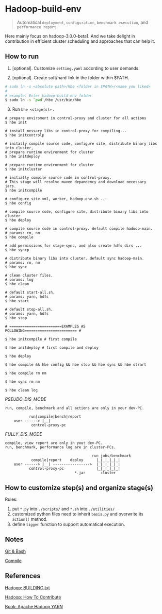 # Hadoop-build-env
> Automatical `deployment`, `configuration`, `benchmark execution`, and `performance report`

Here mainly focus on hadoop-3.0.0-beta1.
And we take delight in contribution in efficient cluster scheduling and approaches that can help it.

## How to run
1. [optional]. Customize `setting.yaml` according to user demands.

2. [optional]. Create soft/hard link in the folder within $PATH.
```bash
# sudo ln -s <absolute path>/hbe <folder in $PATH>/<name you liked>
#
# example. Enter hadoop-build-env folder 
$ sudo ln -s `pwd`/hbe /usr/bin/hbe
```

3. Run `bhe <stage(s)>`  . 
```shell
# prepare enviroment in control-proxy and cluster for all actions 
$ hbe init 

# install nessary libs in control-proxy for compiling...
$ hbe initcontrolp 

# initally compile source code, configure site, distribute binary libs into cluster, 
# prepare runtime environment for cluster
$ hbe initdeploy 

# prepare runtime environment for cluster 
$ hbe initcluster 

# initially compile source code in control-proxy.
# This stage will resolve maven depandency and download necessary jars.
$ hbe initcompile  
		  
# configure site.xml, worker, hadoop-env.sh ...
$ hbe config 

# compile source code, configure site, distribute binary libs into cluster
$ hbe deploy 

# compile source code in control-proxy. default compile hadoop-main.
# params: rm, nm
$ hbe compile 
              
# add permissions for stage-sync, and also create hdfs dirs ...
$ hbe syncp 

# distribute binary libs into cluster. default sync hadoop-main.
# params: rm, nm
$ hbe sync
           
# clean cluster files. 
# params: log
$ hbe clean 

# default start-all.sh. 
# params: yarn, hdfs
$ hbe start

# default stop-all.sh.
# params: yarn, hdfs 
$ hbe stop 

# ========================EXAMPLES AS FOLLOWING======================== #

$ hbe initcompile # first compile

$ hbe initdeploy # first compile and deploy

$ hbe deploy

$ hbe compile && hbe config && hbe stop && hbe sync && hbe strart

$ hbe compile rm nm 

$ hbe sync rm nm 

$ hbe clean log
```


*PSEUDO_DIS_MODE* 
```
run, compile, benchmark and all actions are only in your dev-PC.

           run|compile|bench|report
    user ------> |__|
            control-proxy-pc
```

*FULLY_DIS_MODE*

```
compile, view report are only in yout dev-PC.
run, benchmark, performance log are in cluster-PCs.

                                        run jobs/benchmark
            compile|report    deploy      |_|_|_|_|_|    
    user ------> |__| ----------------->  |_|_|_|_|_|
           control-proxy-pc               |_|_|_|_|_|
                                *.jar       cluster     
```

## How to customize step(s) and organize stage(s)

Rules:
1. put `*.py` into `./scripts/` and `*.sh` into `./utilities/`
2. customized python files need to inherit `basis.py` and overwrite its `action()` method.
3. define `tigger` function to support automatical execution. 


## Notes

[Git & Bash](./docs/notes.git-bash.md)

[Compile](./docs/notes.maven-compilation.md)

## References

[Hadoop: BUILDING.txt](https://git-wip-us.apache.org/repos/asf?p=hadoop.git;a=blob;f=BUILDING.txt)

[Hadoop: How To Contribute](https://wiki.apache.org/hadoop/HowToContribute)

[Book: Apache Hadoop YARN](http://yarn-book.com/)

